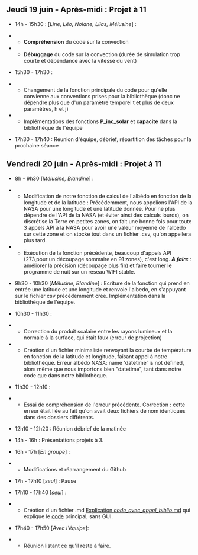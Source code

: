 
  

[comment]: <> (Si la compilation de ce fichier ne fonctionne pas, vous pouvez le retrouver en ligne directement sur cette page Github : https://github.com/Babou-69/Carnet-de-suivi/blob/main/Carnet%20de%20suivi%2013%20juin.md)

  
  
  

## **Jeudi 19 juin - Après-midi : Projet à 11**

  

* 14h - 15h30 : [*Line, Léo, Nolane, Lilas, Mélusine*] :

*  * **Compréhension** du code sur la convection
* * **Débuggage** du code sur la convection (durée de simulation trop courte et dépendance avec la vitesse du vent)
* 15h30 - 17h30 :
* * Changement de la fonction principale du code pour qu'elle convienne aux conventions prises pour la bibliothèque (donc ne dépendre plus que d'un paramètre temporel t et plus de deux paramètres, h et j)
* * Implémentations des fonctions **P_inc_solar** et **capacite** dans la bibliothèque de l'équipe
* 17h30 - 17h40 : Réunion d'équipe, débrief, répartition des tâches pour la prochaine séance


  
## **Vendredi 20 juin - Après-midi : Projet à 11**
* 8h - 9h30 [*Mélusine, Blandine*] : 
* * Modification de notre fonction de calcul de l'albédo en fonction de la longitude et de la latitude : Précédemment, nous appelions l'API de la NASA pour une longitude et une latitude donnée. Pour ne plus dépendre de l'API de la NASA (et éviter ainsi des calculs lourds), on discrétise la Terre en petites zones, on fait une bonne fois pour toute 3 appels API à la NASA pour avoir une valeur moyenne de l'albedo sur cette zone et on stocke tout dans un fichier .csv, qu'on appellera plus tard.
*  * Exécution de la fonction précédente, beaucoup d'appels API (273,pour un découpage sommaire en 91 zones), c'est long. ***A faire*** : améliorer la précision (découpage plus fin) et faire tourner le programme de nuit sur un réseau WIFI stable.
* 9h30 - 10h30 [*Mélusine, Blandine*] : Ecriture de la fonction qui prend en entrée une latitude et une longitude et renvoie l'albedo, en s'appuyant sur le fichier csv précédemment crée. Implémentation dans la bibliothèque de l'équipe.
*  10h30 - 11h30 :  
* * Correction du produit scalaire entre les rayons lumineux et la normale à la surface, qui était faux (erreur de projection)
* *  Création d'un fichier minimaliste renvoyant la courbe de température en fonction de la latitude et longitude, faisant appel à notre bibliothèque. Erreur albédo NASA: name 'datetime' is not defined, alors même que nous importons bien "datetime", tant dans notre code que dans notre bibliothèque.
* 11h30 - 12h10 : 
* * Essai de compréhension de l'erreur précédente. Correction : cette erreur était liée au fait qu'on avait deux fichiers de nom identiques dans des dossiers différents.
* 12h10 - 12h20 : Réunion débrief de la matinée

* 14h - 16h : Présentations projets à 3.
* 16h - 17h [*En groupe*] :
* * Modifications et réarrangement du Github
* 17h - 17h10 [*seul*] : Pause
* 17h10 - 17h40 [*seul*] :
* * Création d'un fichier .md [Explication _code_avec_appel_biblio_.md](https://github.com/z-the-turtle/Projet_CREPES/blob/main/Dossier%20final/GUI%20et%20code/Explication%20_code_avec_appel_biblio_.md) qui explique le [code](https://github.com/z-the-turtle/Projet_CREPES/blob/main/Dossier%20final/GUI%20et%20code/Code_avec_appel_biblio.py) principal, sans GUI.
* 17h40 - 17h50  [*Avec l'équipe*]: 
* * Réunion listant ce qu'il  reste à faire.
